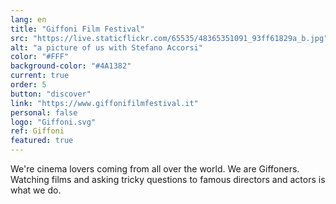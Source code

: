```yaml
---
lang: en
title: "Giffoni Film Festival"
src: "https://live.staticflickr.com/65535/48365351091_93ff61829a_b.jpg"
alt: "a picture of us with Stefano Accorsi"
color: "#FFF"
background-color: "#4A1382"
current: true
order: 5
button: "discover"
link: "https://www.giffonifilmfestival.it"
personal: false
logo: "Giffoni.svg"
ref: Giffoni
featured: true
---
```

We're cinema lovers coming from all over the world. We are Giffoners. Watching films and asking tricky questions to famous directors and actors is what we do.
